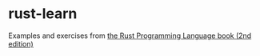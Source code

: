 rust-learn
==========

Examples and exercises from [the Rust Programming Language book (2nd edition)](https://doc.rust-lang.org/book/second-edition/)
